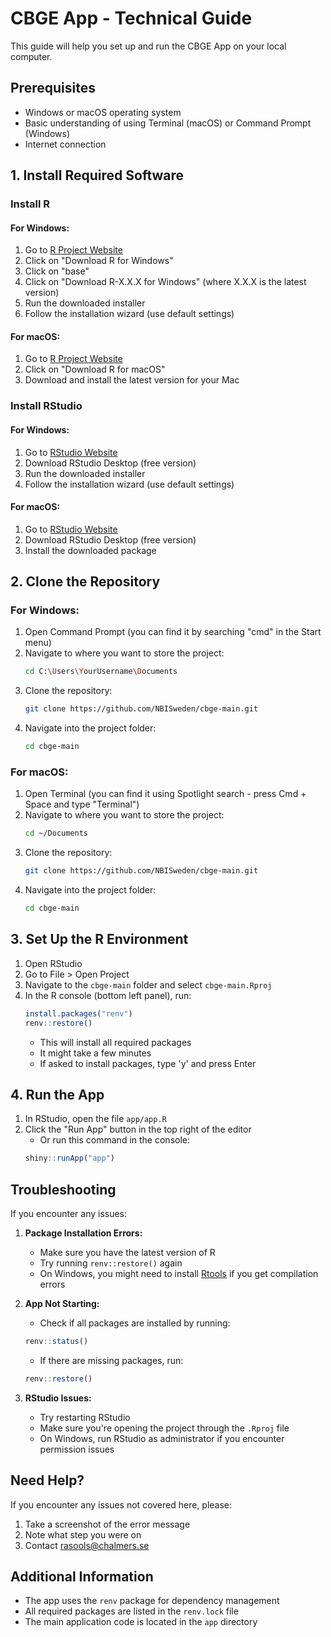 # CBGE App - Technical Guide

This guide will help you set up and run the CBGE App on your local computer.

## Prerequisites

- Windows or macOS operating system
- Basic understanding of using Terminal (macOS) or Command Prompt (Windows)
- Internet connection

## 1. Install Required Software

### Install R

#### For Windows:
1. Go to [R Project Website](https://cran.r-project.org/)
2. Click on "Download R for Windows"
3. Click on "base"
4. Click on "Download R-X.X.X for Windows" (where X.X.X is the latest version)
5. Run the downloaded installer
6. Follow the installation wizard (use default settings)

#### For macOS:
1. Go to [R Project Website](https://cran.r-project.org/)
2. Click on "Download R for macOS"
3. Download and install the latest version for your Mac

### Install RStudio

#### For Windows:
1. Go to [RStudio Website](https://posit.co/download/rstudio-desktop/)
2. Download RStudio Desktop (free version)
3. Run the downloaded installer
4. Follow the installation wizard (use default settings)

#### For macOS:
1. Go to [RStudio Website](https://posit.co/download/rstudio-desktop/)
2. Download RStudio Desktop (free version)
3. Install the downloaded package

## 2. Clone the Repository

### For Windows:
1. Open Command Prompt (you can find it by searching "cmd" in the Start menu)
2. Navigate to where you want to store the project:
   ```bash
   cd C:\Users\YourUsername\Documents
   ```
3. Clone the repository:
   ```bash
   git clone https://github.com/NBISweden/cbge-main.git
   ```
4. Navigate into the project folder:
   ```bash
   cd cbge-main
   ```

### For macOS:
1. Open Terminal (you can find it using Spotlight search - press Cmd + Space and type "Terminal")
2. Navigate to where you want to store the project:
   ```bash
   cd ~/Documents
   ```
3. Clone the repository:
   ```bash
   git clone https://github.com/NBISweden/cbge-main.git
   ```
4. Navigate into the project folder:
   ```bash
   cd cbge-main
   ```

## 3. Set Up the R Environment

1. Open RStudio
2. Go to File > Open Project
3. Navigate to the `cbge-main` folder and select `cbge-main.Rproj`
4. In the R console (bottom left panel), run:
   ```r
   install.packages("renv")
   renv::restore()
   ```
   - This will install all required packages
   - It might take a few minutes
   - If asked to install packages, type 'y' and press Enter

## 4. Run the App

1. In RStudio, open the file `app/app.R`
2. Click the "Run App" button in the top right of the editor
   - Or run this command in the console:
   ```r
   shiny::runApp("app")
   ```

## Troubleshooting

If you encounter any issues:

1. **Package Installation Errors:**
   - Make sure you have the latest version of R
   - Try running `renv::restore()` again
   - On Windows, you might need to install [Rtools](https://cran.r-project.org/bin/windows/Rtools/) if you get compilation errors

2. **App Not Starting:**
   - Check if all packages are installed by running:
   ```r
   renv::status()
   ```
   - If there are missing packages, run:
   ```r
   renv::restore()
   ```

3. **RStudio Issues:**
   - Try restarting RStudio
   - Make sure you're opening the project through the `.Rproj` file
   - On Windows, run RStudio as administrator if you encounter permission issues

## Need Help?

If you encounter any issues not covered here, please:
1. Take a screenshot of the error message
2. Note what step you were on
3. Contact rasools@chalmers.se

## Additional Information

- The app uses the `renv` package for dependency management
- All required packages are listed in the `renv.lock` file
- The main application code is located in the `app` directory
